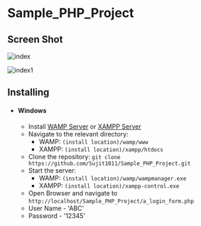 # Sample_PHP_Project

## Screen Shot

![index](https://user-images.githubusercontent.com/52007498/79644580-85b61880-81c7-11ea-90bd-4c4af10ccfea.JPG)

![index1](https://user-images.githubusercontent.com/52007498/79644584-877fdc00-81c7-11ea-97b8-508442e940ca.JPG)

## Installing

- #### Windows
  - Install [WAMP Server](http://www.wampserver.com/en/) or [XAMPP Server](https://www.apachefriends.org/download.html)
  - Navigate to the relevant directory: 
    - WAMP:   `(install location)/wamp/www` 
    - XAMPP:  `(install location)/xampp/htdocs`
  - Clone the repository: `git clone https://github.com/Sujit1011/Sample_PHP_Project.git`
  - Start the server:
    - WAMP:   `(install location)/wamp/wampmanager.exe`
    - XAMPP:  `(install location)/xampp-control.exe`
  - Open Browser and navigate to `http://localhost/Sample_PHP_Project/a_login_form.php`
  - User Name - 'ABC'
  - Password - '12345'
